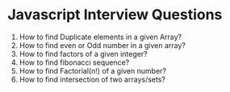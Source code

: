 # Javascript Interview Questions

1. How to find Duplicate elements in a given Array?
2. How to find even or Odd number in a given array?
3. How to find factors of a given integer?
4. How to find fibonacci sequence?
5. How to find Factorial(n!) of a given number?
6. How to find intersection of two arrays/sets?
